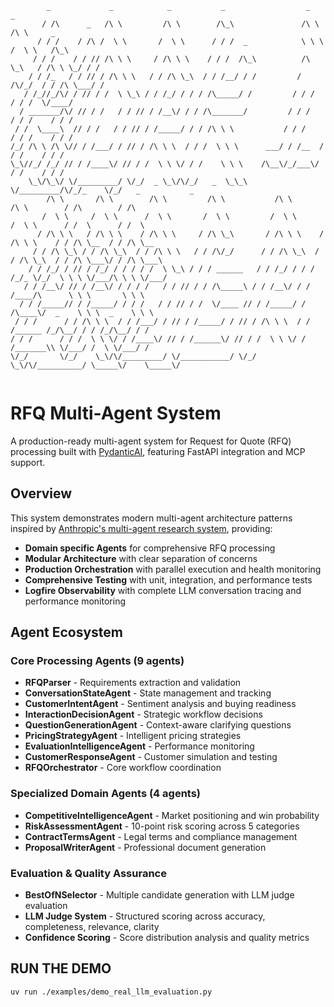 ```
        _             _            _           _                  _          _                           
       / /\      _   /\ \         /\ \        /\_\               /\ \       /\ \     _                   
      / / /    / /\ /  \ \       /  \ \      / / /  _            \ \ \     /  \ \   /\_\                 
     / / /    / / // /\ \ \     / /\ \ \    / / /  /\_\          /\ \_\   / /\ \ \_/ / /                 
    / / /_   / / // / /\ \ \   / / /\ \_\  / / /__/ / /         / /\/_/  / / /\ \___/ /                  
   / /_//_/\/ / // / /  \ \_\ / / /_/ / / / /\_____/ /         / / /    / / /  \/____/                   
  / _______/\/ // / /   / / // / /__\/ / / /\_______/         / / /    / / /    / / /                    
 / /  \____\  // / /   / / // / /_____/ / / /\ \ \           / / /    / / /    / / /                     
/_/ /\ \ /\ \// / /___/ / // / /\ \ \  / / /  \ \ \      ___/ / /__  / / /    / / /                      
\_\//_/ /_/ // / /____\/ // / /  \ \ \/ / /    \ \ \    /\__\/_/___\/ / /    / / /                       
    \_\/\_\/ \/_________/ \/_/  _ \_\/\/_/   _  \_\_\   \/_________/\/_/_    \/_/   _           _        
        /\ \       /\ \        /\ \         /\ \           /\ \        /\ \        / /\        / /\      
       /  \ \     /  \ \      /  \ \       /  \ \         /  \ \      /  \ \      / /  \      / /  \     
      / /\ \ \   / /\ \ \    / /\ \ \     / /\ \_\       / /\ \ \    / /\ \ \    / / /\ \__  / / /\ \__  
     / / /\ \_\ / / /\ \_\  / / /\ \ \   / / /\/_/      / / /\ \_\  / / /\ \_\  / / /\ \___\/ / /\ \___\ 
    / / /_/ / // / /_/ / / / / /  \ \_\ / / / ______   / / /_/ / / / /_/_ \/_/  \ \ \ \/___/\ \ \ \/___/ 
   / / /__\/ // / /__\/ / / / /   / / // / / /\_____\ / / /__\/ / / /____/\      \ \ \       \ \ \       
  / / /_____// / /_____/ / / /   / / // / /  \/____ // / /_____/ / /\____\/  _    \ \ \  _    \ \ \      
 / / /      / / /\ \ \  / / /___/ / // / /_____/ / // / /\ \ \  / / /______ /_/\__/ / / /_/\__/ / /      
/ / /      / / /  \ \ \/ / /____\/ // / /______\/ // / /  \ \ \/ / /_______\\ \/___/ /  \ \/___/ /       
\/_/       \/_/    \_\/\/_________/ \/___________/ \/_/    \_\/\/__________/ \_____\/    \_____\/        
                                                                                                         

```

# RFQ Multi-Agent System

A production-ready multi-agent system for Request for Quote (RFQ) processing built with [PydanticAI](https://ai.pydantic.dev/), featuring FastAPI integration and MCP support.

## Overview

This system demonstrates modern multi-agent architecture patterns inspired by [Anthropic's multi-agent research system](https://www.anthropic.com/engineering/built-multi-agent-research-system), providing:

- **Domain specific Agents** for comprehensive RFQ processing
- **Modular Architecture** with clear separation of concerns
- **Production Orchestration** with parallel execution and health monitoring
- **Comprehensive Testing** with unit, integration, and performance tests
- **Logfire Observability** with complete LLM conversation tracing and performance monitoring

## Agent Ecosystem

### Core Processing Agents (9 agents)
- **RFQParser** - Requirements extraction and validation
- **ConversationStateAgent** - State management and tracking
- **CustomerIntentAgent** - Sentiment analysis and buying readiness
- **InteractionDecisionAgent** - Strategic workflow decisions
- **QuestionGenerationAgent** - Context-aware clarifying questions
- **PricingStrategyAgent** - Intelligent pricing strategies
- **EvaluationIntelligenceAgent** - Performance monitoring
- **CustomerResponseAgent** - Customer simulation and testing
- **RFQOrchestrator** - Core workflow coordination

### Specialized Domain Agents (4 agents)
- **CompetitiveIntelligenceAgent** - Market positioning and win probability
- **RiskAssessmentAgent** - 10-point risk scoring across 5 categories
- **ContractTermsAgent** - Legal terms and compliance management
- **ProposalWriterAgent** - Professional document generation

### Evaluation & Quality Assurance
- **BestOfNSelector** - Multiple candidate generation with LLM judge evaluation
- **LLM Judge System** - Structured scoring across accuracy, completeness, relevance, clarity
- **Confidence Scoring** - Score distribution analysis and quality metrics

## RUN THE DEMO

```
uv run ./examples/demo_real_llm_evaluation.py
```
